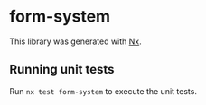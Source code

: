 # form-system

This library was generated with [Nx](https://nx.dev).

## Running unit tests

Run `nx test form-system` to execute the unit tests.
